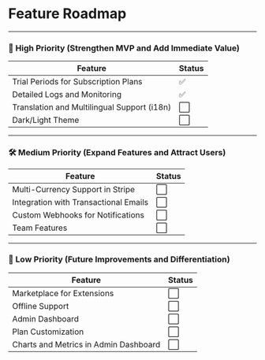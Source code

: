 # **Feature Roadmap**

---

### **🔧 High Priority (Strengthen MVP and Add Immediate Value)**

| **Feature**                                        | **Status** |
|----------------------------------------------------|------------|
| Trial Periods for Subscription Plans               | ✅         |
| Detailed Logs and Monitoring                       | ✅         |
| Translation and Multilingual Support (i18n)        | ⬜         |
| Dark/Light Theme                                   | ⬜         |


---

### **🛠️ Medium Priority (Expand Features and Attract Users)**

| **Feature**                                        | **Status** |
|----------------------------------------------------|------------|
| Multi-Currency Support in Stripe                   | ⬜         |
| Integration with Transactional Emails              | ⬜         |
| Custom Webhooks for Notifications                  | ⬜         |
| Team Features                                      | ⬜         |


---

### **🚀 Low Priority (Future Improvements and Differentiation)**

| **Feature**                                        | **Status** |
|----------------------------------------------------|------------|
| Marketplace for Extensions                         | ⬜         |
| Offline Support                                    | ⬜         |
| Admin Dashboard                                    | ⬜         |
| Plan Customization                                 | ⬜         |
| Charts and Metrics in Admin Dashboard              | ⬜         |